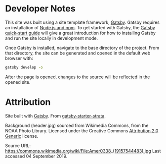 # Developer Notes

This site was built using a site template framework, [Gatsby](https://www.gatsbyjs.org). Gatsby requires an installation of [Node.js and npm](https://www.npmjs.com/get-npm). To get started with Gatsby, the [Gatsby quick-start guide](https://www.gatsbyjs.org/docs/quick-start/) will give a great introduction for how to installing Gatsby and run the site locally in development mode.

Once Gatsby is installed, navigate to the base directory of the project. From that directory, the site can be generated and opened in the default web browser with:
```bash
gatsby develop -o
```

After the page is opened, changes to the source will be reflected in the opened site.

# Attribution

Site built with [Gatsby](https://www.gatsbyjs.org). From [gatsby-starter-strata](https://github.com/ChangoMan/gatsby-starter-strata).

Background (header.jpg) sourced from Wikimedia Commons, from the NOAA Photo Library. Licensed under the Creative Commons [Attribution 2.0 Generic](https://creativecommons.org/licenses/by/2.0/deed.en) license.

Source URL: https://commons.wikimedia.org/wiki/File:Amer0338_(19157544483).jpg
Last accessed 04 September 2019.
